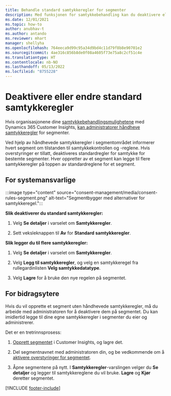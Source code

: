 ```yaml
---
title: Behandle standard samtykkeregler for segmenter
description: Med funksjonen for samtykkebehandling kan du deaktivere eller endre standard regler for samtykke hvis overstyringer er aktivert.
ms.date: 12/01/2021
ms.topic: how-to
author: anubhav-t
ms.author: antando
ms.reviewer: mhart
manager: shellyha
ms.openlocfilehash: 764eeca9d99c95a34d9bd4c11d79f8b8e90701e2
ms.sourcegitcommit: 4ae316c856b8de0f08a4605f73e75a8c2cf51c4e
ms.translationtype: HT
ms.contentlocale: nb-NO
ms.lasthandoff: 05/13/2022
ms.locfileid: "8755228"
---
```

# <a name="disable-or-change-default-consent-rules"></a>Deaktivere eller endre standard samtykkeregler

Hvis organisasjonene dine [samtykkebehandlingsmulighetene](consent-management/overview.md) med Dynamics 365 Customer Insights, [kan administratorer håndheve samtykkeregler](activate-consent.md) for segmenter. 

Ved hjelp av håndhevede samtykkeregler i segmentområdet informerer hvert segment om tilstanden til samtykkekontrollen og -reglene. Hvis overstyringer er tillatt, deaktiveres standardregler for samtykke for bestemte segmenter. Hver oppretter av et segment kan legge til flere samtykkeregler på toppen av standardreglene for et segment. 

## <a name="for-administrators"></a>For systemansvarlige

:::image type="content" source="consent-management/media/consent-rules-segment.png" alt-text="Segmentbygger med alternativer for samtykkeregel.":::

**Slik deaktiverer du standard samtykkeregler:**

1. Velg **Se detaljer** i varselet om **Samtykkeregler**. 

1. Sett veksleknappen til **Av** for **Standard samtykkeregler**.

**Slik legger du til flere samtykkeregler:**

1. Velg **Se detaljer** i varselet om **Samtykkeregler**. 

1. Velg **Legg til samtykkeregler**, og velg en samtykkeregel fra rullegardinlisten **Velg samtykkedatatype**.

1. Velg **Lagre** for å bruke den nye regelen på segmentet.

## <a name="for-contributors"></a>For bidragsytere

Hvis du vil opprette et segment uten håndhevede samtykkeregler, må du arbeide med administratoren for å deaktivere dem på segmentet. Du kan imidlertid legge til dine egne samtykkeregler i segmenter du eier og administrerer.

Det er en tretrinnsprosess: 
1. [Opprett segmentet](segments.md) i Customer Insights, og lagre det. 

1. Del segmentnavnet med administratoren din, og be vedkommende om å [aktivere overstyringer for segmentet](activate-consent.md). 

1. Åpne segmentene på nytt. I **Samtykkeregler**-varslingen velger du **Se detaljer** og legger til samtykkereglene du vil bruke. **Lagre** og **Kjør** deretter segmentet.



[!INCLUDE [footer-include](includes/footer-banner.md)] 
